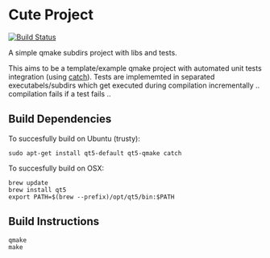 # Cute Project

[![Build Status](https://travis-ci.org/mxklb/cuteproject.svg?branch=master)](https://travis-ci.org/mxklb/cuteproject)

A simple qmake subdirs project with libs and tests. 

This aims to be a template/example qmake project with automated unit tests integration (using [catch](https://github.com/philsquared/Catch)). Tests are implememted in separated executabels/subdirs which get executed during compilation incrementally .. compilation fails if a test fails ..

## Build Dependencies
To succesfully build on Ubuntu (trusty): 

    sudo apt-get install qt5-default qt5-qmake catch
    
To succesfully build on OSX:
    
    brew update
    brew install qt5
    export PATH=$(brew --prefix)/opt/qt5/bin:$PATH

## Build Instructions

    qmake
    make
